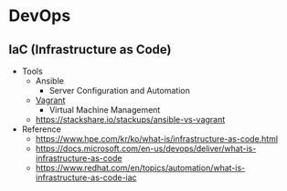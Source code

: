 # DevOps

## IaC (Infrastructure as Code)

* Tools
  * Ansible
    * Server Configuration and Automation
  * [Vagrant](vagrant.md)
    * Virtual Machine Management
  * <https://stackshare.io/stackups/ansible-vs-vagrant>
* Reference
  * <https://www.hpe.com/kr/ko/what-is/infrastructure-as-code.html>
  * <https://docs.microsoft.com/en-us/devops/deliver/what-is-infrastructure-as-code>
  * <https://www.redhat.com/en/topics/automation/what-is-infrastructure-as-code-iac>

